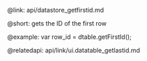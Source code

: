 @link: api/datastore_getfirstid.md

@short:
	gets the ID of the first row
    
@example:
var row_id = dtable.getFirstId();

@relatedapi:
	api/link/ui.datatable_getlastid.md
    
